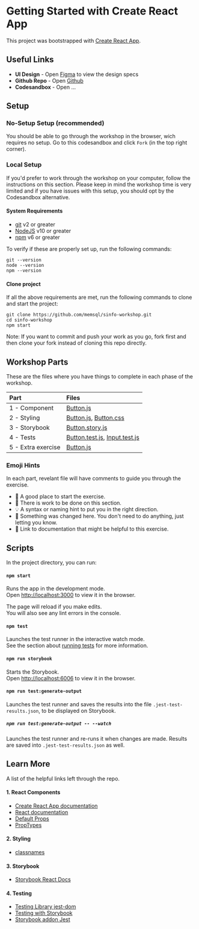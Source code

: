 # Getting Started with Create React App

This project was bootstrapped with [Create React App](https://github.com/facebook/create-react-app).

## Useful Links

-   **UI Design** - Open [Figma](https://www.figma.com/file/nZn3yKH8VjBbJlaZ7jdyQK/SINFO-Workshop?node-id=0%3A1) to view the design specs
-   **Github Repo** - Open [Github](https://github.com/memsql/sinfo-workshop)
-   **Codesandbox** - Open ...

## Setup

### No-Setup Setup (recommended)

You should be able to go through the workshop in the browser, wich requires no setup. Go to this codesandbox and click `Fork` (in the top right corner).

### Local Setup

If you'd prefer to work through the workshop on your computer, follow the instructions on this section.
Please keep in mind the workshop time is very limited and if you have issues with this setup, you should opt by the Codesandbox alternative.

#### System Requirements

-   [git](https://git-scm.com/book/en/v2/Getting-Started-Installing-Git) v2 or greater
-   [NodeJS](https://nodejs.org/en/) v10 or greater
-   [npm](https://www.npmjs.com/get-npm) v6 or greater

To verify if these are properly set up, run the following commands:

```
git --version
node --version
npm --version
```

#### Clone project

If all the above requirements are met, run the following commands to clone and start the project:

```
git clone https://github.com/memsql/sinfo-workshop.git
cd sinfo-workshop
npm start
```

Note: If you want to commit and push your work as you go, fork first and then clone your fork instead of cloning this repo directly.

## Workshop Parts

These are the files where you have things to complete in each phase of the workshop.

| Part               | Files                                                                                                                                                                                                                      |
| :----------------- | :------------------------------------------------------------------------------------------------------------------------------------------------------------------------------------------------------------------------- |
| 1 - Component      | [Button.js](https://github.com/memsql/sinfo-workshop/blob/p1-start--component/src/components/Button.js)                                                                                                                    |
| 2 - Styling        | [Button.js](https://github.com/memsql/sinfo-workshop/blob/p2-start--styling/src/components/Button.js), [Button.css](https://github.com/memsql/sinfo-workshop/blob/p2-start--styling/src/components/Button.css)             |
| 3 - Storybook      | [Button.story.js](https://github.com/memsql/sinfo-workshop/blob/p3-start-storybook/src/components/Button.story.js)                                                                                                         |
| 4 - Tests          | [Button.test.js](https://github.com/memsql/sinfo-workshop/blob/p4-start--tests/src/components/Button.test.js), [Input.test.js](https://github.com/memsql/sinfo-workshop/blob/p4-start--tests/src/components/Input.test.js) |
| 5 - Extra exercise | [Button.js](https://github.com/memsql/sinfo-workshop/blob/p5-start--state/src/components/Button.js)                                                                                                                        |

### Emoji Hints

In each part, revelant file will have comments to guide you through the exercise.

-   🚩 A good place to start the exercise.
-   🎯 There is work to be done on this section.
-   💡 A syntax or naming hint to put you in the right direction.
-   🔎 Something was changed here. You don't need to do anything, just letting you know.
-   📙 Link to documentation that might be helpful to this exercise.

## Scripts

In the project directory, you can run:

#### `npm start`

Runs the app in the development mode.\
Open [http://localhost:3000](http://localhost:3000) to view it in the browser.

The page will reload if you make edits.\
You will also see any lint errors in the console.

#### `npm test`

Launches the test runner in the interactive watch mode.\
See the section about [running tests](https://facebook.github.io/create-react-app/docs/running-tests) for more information.

#### `npm run storybook`

Starts the Storybook.\
Open [http://localhost:6006](http://localhost:6006) to view it in the browser.

#### `npm run test:generate-output`

Launches the test runner and saves the results into the file `.jest-test-results.json`, to be displayed on Storybook.

##### `npm run test:generate-output -- --watch`

Launches the test runner and re-runs it when changes are made. Results are saved into `.jest-test-results.json` as well.

## Learn More

A list of the helpful links left through the repo.

#### 1. React Components

-   [Create React App documentation](https://facebook.github.io/create-react-app/docs/getting-started)
-   [React documentation](https://reactjs.org/)
-   [Default Props](https://reactjs.org/docs/typechecking-with-proptypes.html#default-prop-values)
-   [PropTypes](https://reactjs.org/docs/typechecking-with-proptypes.html)

#### 2. Styling

-   [classnames](https://www.npmjs.com/package/classnames)

#### 3. Storybook

-   [Storybook React Docs](https://storybook.js.org/docs/react/get-started/introduction)

#### 4. Testing

-   [Testing Library jest-dom](https://github.com/testing-library/jest-dom)
-   [Testing with Storybook](https://storybook.js.org/docs/react/workflows/testing-with-storybook)
-   [Storybook addon Jest](https://www.npmjs.com/package/@storybook/addon-jest)
